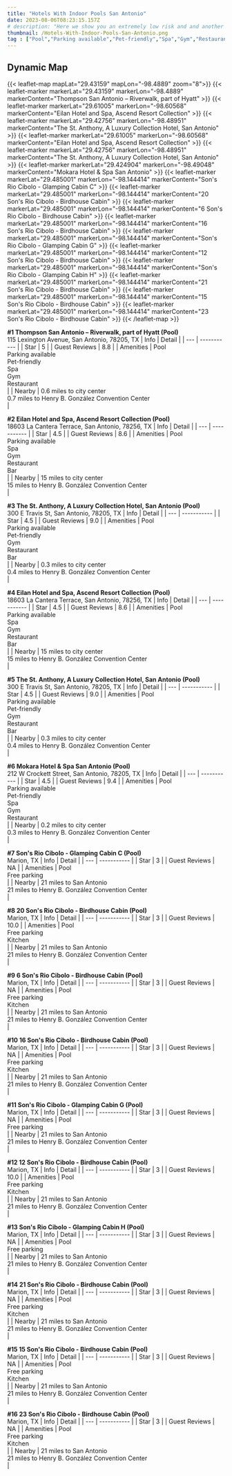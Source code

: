 ```yaml
---
title: "Hotels With Indoor Pools San Antonio"
date: 2023-08-06T08:23:15.157Z
# description: "Here we show you an extremely low risk and and another medium risk approach to earn passive income "
thumbnail: /Hotels-With-Indoor-Pools-San-Antonio.png
tag : ["Pool","Parking available","Pet-friendly","Spa","Gym","Restaurant","Bar","Free parking","Kitchen"]
---
```


## Dynamic Map
{{< leaflet-map  mapLat="29.43159" mapLon="-98.4889" zoom="8">}}
    {{< leaflet-marker markerLat="29.43159" markerLon="-98.4889" markerContent="Thompson San Antonio – Riverwalk, part of Hyatt" >}}
    {{< leaflet-marker markerLat="29.61005" markerLon="-98.60568" markerContent="Eilan Hotel and Spa, Ascend Resort Collection" >}}
    {{< leaflet-marker markerLat="29.42756" markerLon="-98.48951" markerContent="The St. Anthony, A Luxury Collection Hotel, San Antonio" >}}
    {{< leaflet-marker markerLat="29.61005" markerLon="-98.60568" markerContent="Eilan Hotel and Spa, Ascend Resort Collection" >}}
    {{< leaflet-marker markerLat="29.42756" markerLon="-98.48951" markerContent="The St. Anthony, A Luxury Collection Hotel, San Antonio" >}}
    {{< leaflet-marker markerLat="29.424904" markerLon="-98.49048" markerContent="Mokara Hotel & Spa San Antonio" >}}
    {{< leaflet-marker markerLat="29.485001" markerLon="-98.144414" markerContent="Son's Rio Cibolo - Glamping Cabin C" >}}
    {{< leaflet-marker markerLat="29.485001" markerLon="-98.144414" markerContent="20 Son's Rio Cibolo - Birdhouse Cabin" >}}
    {{< leaflet-marker markerLat="29.485001" markerLon="-98.144414" markerContent="6 Son's Rio Cibolo - Birdhouse Cabin" >}}
    {{< leaflet-marker markerLat="29.485001" markerLon="-98.144414" markerContent="16 Son's Rio Cibolo - Birdhouse Cabin" >}}
    {{< leaflet-marker markerLat="29.485001" markerLon="-98.144414" markerContent="Son's Rio Cibolo - Glamping Cabin G" >}}
    {{< leaflet-marker markerLat="29.485001" markerLon="-98.144414" markerContent="12 Son's Rio Cibolo - Birdhouse Cabin" >}}
    {{< leaflet-marker markerLat="29.485001" markerLon="-98.144414" markerContent="Son's Rio Cibolo - Glamping Cabin H" >}}
    {{< leaflet-marker markerLat="29.485001" markerLon="-98.144414" markerContent="21 Son's Rio Cibolo - Birdhouse Cabin" >}}
    {{< leaflet-marker markerLat="29.485001" markerLon="-98.144414" markerContent="15 Son's Rio Cibolo - Birdhouse Cabin" >}}
    {{< leaflet-marker markerLat="29.485001" markerLon="-98.144414" markerContent="23 Son's Rio Cibolo - Birdhouse Cabin" >}}
{{< /leaflet-map >}}


**#1 Thompson San Antonio – Riverwalk, part of Hyatt (Pool)**<br>115 Lexington Avenue, San Antonio, 78205, TX
| Info | Detail |
| --- | ----------- |
| Star | 5 |
| Guest Reviews | 8.8 |
| Amenities | Pool<br>Parking available<br>Pet-friendly<br>Spa<br>Gym<br>Restaurant<br> |
| Nearby | 0.6 miles to city center<br>0.7 miles to Henry B. González Convention Center<br> |

**#2 Eilan Hotel and Spa, Ascend Resort Collection (Pool)**<br>18603 La Cantera Terrace, San Antonio, 78256, TX
| Info | Detail |
| --- | ----------- |
| Star | 4.5 |
| Guest Reviews | 8.6 |
| Amenities | Pool<br>Parking available<br>Spa<br>Gym<br>Restaurant<br>Bar<br> |
| Nearby | 15 miles to city center<br>15 miles to Henry B. González Convention Center<br> |

**#3 The St. Anthony, A Luxury Collection Hotel, San Antonio (Pool)**<br>300 E Travis St, San Antonio, 78205, TX
| Info | Detail |
| --- | ----------- |
| Star | 4.5 |
| Guest Reviews | 9.0 |
| Amenities | Pool<br>Parking available<br>Pet-friendly<br>Gym<br>Restaurant<br>Bar<br> |
| Nearby | 0.3 miles to city center<br>0.4 miles to Henry B. González Convention Center<br> |

**#4 Eilan Hotel and Spa, Ascend Resort Collection (Pool)**<br>18603 La Cantera Terrace, San Antonio, 78256, TX
| Info | Detail |
| --- | ----------- |
| Star | 4.5 |
| Guest Reviews | 8.6 |
| Amenities | Pool<br>Parking available<br>Spa<br>Gym<br>Restaurant<br>Bar<br> |
| Nearby | 15 miles to city center<br>15 miles to Henry B. González Convention Center<br> |

**#5 The St. Anthony, A Luxury Collection Hotel, San Antonio (Pool)**<br>300 E Travis St, San Antonio, 78205, TX
| Info | Detail |
| --- | ----------- |
| Star | 4.5 |
| Guest Reviews | 9.0 |
| Amenities | Pool<br>Parking available<br>Pet-friendly<br>Gym<br>Restaurant<br>Bar<br> |
| Nearby | 0.3 miles to city center<br>0.4 miles to Henry B. González Convention Center<br> |

**#6 Mokara Hotel & Spa San Antonio (Pool)**<br>212 W Crockett Street, San Antonio, 78205, TX
| Info | Detail |
| --- | ----------- |
| Star | 4.5 |
| Guest Reviews | 9.4 |
| Amenities | Pool<br>Parking available<br>Pet-friendly<br>Spa<br>Gym<br>Restaurant<br> |
| Nearby | 0.2 miles to city center<br>0.3 miles to Henry B. González Convention Center<br> |

**#7 Son's Rio Cibolo - Glamping Cabin C (Pool)**<br>Marion, TX
| Info | Detail |
| --- | ----------- |
| Star | 3 |
| Guest Reviews | NA |
| Amenities | Pool<br>Free parking<br> |
| Nearby | 21 miles to San Antonio<br>21 miles to Henry B. González Convention Center<br> |

**#8 20 Son's Rio Cibolo - Birdhouse Cabin (Pool)**<br>Marion, TX
| Info | Detail |
| --- | ----------- |
| Star | 3 |
| Guest Reviews | 10.0 |
| Amenities | Pool<br>Free parking<br>Kitchen<br> |
| Nearby | 21 miles to San Antonio<br>21 miles to Henry B. González Convention Center<br> |

**#9 6 Son's Rio Cibolo - Birdhouse Cabin (Pool)**<br>Marion, TX
| Info | Detail |
| --- | ----------- |
| Star | 3 |
| Guest Reviews | NA |
| Amenities | Pool<br>Free parking<br>Kitchen<br> |
| Nearby | 21 miles to San Antonio<br>21 miles to Henry B. González Convention Center<br> |

**#10 16 Son's Rio Cibolo - Birdhouse Cabin (Pool)**<br>Marion, TX
| Info | Detail |
| --- | ----------- |
| Star | 3 |
| Guest Reviews | NA |
| Amenities | Pool<br>Free parking<br>Kitchen<br> |
| Nearby | 21 miles to San Antonio<br>21 miles to Henry B. González Convention Center<br> |

**#11 Son's Rio Cibolo - Glamping Cabin G (Pool)**<br>Marion, TX
| Info | Detail |
| --- | ----------- |
| Star | 3 |
| Guest Reviews | NA |
| Amenities | Pool<br>Free parking<br> |
| Nearby | 21 miles to San Antonio<br>21 miles to Henry B. González Convention Center<br> |

**#12 12 Son's Rio Cibolo - Birdhouse Cabin (Pool)**<br>Marion, TX
| Info | Detail |
| --- | ----------- |
| Star | 3 |
| Guest Reviews | 10.0 |
| Amenities | Pool<br>Free parking<br>Kitchen<br> |
| Nearby | 21 miles to San Antonio<br>21 miles to Henry B. González Convention Center<br> |

**#13 Son's Rio Cibolo - Glamping Cabin H (Pool)**<br>Marion, TX
| Info | Detail |
| --- | ----------- |
| Star | 3 |
| Guest Reviews | NA |
| Amenities | Pool<br>Free parking<br> |
| Nearby | 21 miles to San Antonio<br>21 miles to Henry B. González Convention Center<br> |

**#14 21 Son's Rio Cibolo - Birdhouse Cabin (Pool)**<br>Marion, TX
| Info | Detail |
| --- | ----------- |
| Star | 3 |
| Guest Reviews | NA |
| Amenities | Pool<br>Free parking<br>Kitchen<br> |
| Nearby | 21 miles to San Antonio<br>21 miles to Henry B. González Convention Center<br> |

**#15 15 Son's Rio Cibolo - Birdhouse Cabin (Pool)**<br>Marion, TX
| Info | Detail |
| --- | ----------- |
| Star | 3 |
| Guest Reviews | NA |
| Amenities | Pool<br>Free parking<br>Kitchen<br> |
| Nearby | 21 miles to San Antonio<br>21 miles to Henry B. González Convention Center<br> |

**#16 23 Son's Rio Cibolo - Birdhouse Cabin (Pool)**<br>Marion, TX
| Info | Detail |
| --- | ----------- |
| Star | 3 |
| Guest Reviews | NA |
| Amenities | Pool<br>Free parking<br>Kitchen<br> |
| Nearby | 21 miles to San Antonio<br>21 miles to Henry B. González Convention Center<br> |

